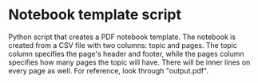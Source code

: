 # Notebook template script

Python script that creates a PDF notebook template. The notebook is created from a CSV file with two columns: topic and pages. The topic column specifies the page's header and footer, while the pages column specifies how many pages the topic will have. There will be inner lines on every page as well. For reference, look through "output.pdf".

